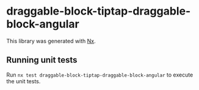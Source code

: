 # draggable-block-tiptap-draggable-block-angular

This library was generated with [Nx](https://nx.dev).

## Running unit tests

Run `nx test draggable-block-tiptap-draggable-block-angular` to execute the unit tests.
